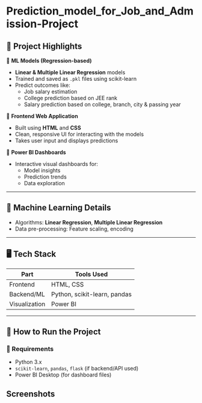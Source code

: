 # Prediction_model_for_Job_and_Admission-Project


## 📌 Project Highlights

🔹 **ML Models (Regression-based)**  
- **Linear & Multiple Linear Regression** models  
- Trained and saved as `.pkl` files using scikit-learn  
- Predict outcomes like:
  - Job salary estimation
  - College prediction based on JEE rank
  - Salary prediction based on college, branch, city & passing year

🔹 **Frontend Web Application**  
- Built using **HTML** and **CSS**  
- Clean, responsive UI for interacting with the models  
- Takes user input and displays predictions

🔹 **Power BI Dashboards**  
- Interactive visual dashboards for:
  - Model insights
  - Prediction trends
  - Data exploration

---

## 🧠 Machine Learning Details

- Algorithms: **Linear Regression**, **Multiple Linear Regression**
- Data pre-processing: Feature scaling, encoding


---
## 🖥️ Tech Stack

| Part         | Tools Used                |
|--------------|---------------------------|
| Frontend     | HTML, CSS                 |
| Backend/ML   | Python, scikit-learn, pandas |
| Visualization| Power BI                  |

---

## 🚀 How to Run the Project

### 🔧 Requirements

- Python 3.x  
- `scikit-learn`, `pandas`, `flask` (if backend/API used)  
- Power BI Desktop (for dashboard files)

## Screenshots
